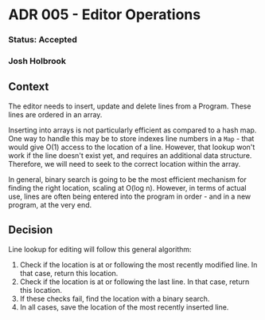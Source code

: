 # ADR 005 - Editor Operations

### Status: Accepted

### Josh Holbrook

## Context

The editor needs to insert, update and delete lines from a Program. These lines are ordered in an array.

Inserting into arrays is not particularly efficient as compared to a hash map. One way to handle this may be to store indexes line numbers in a `Map` - that would give O(1) access to the location of a line. However, that lookup won't work if the line doesn't exist yet, and requires an additional data structure. Therefore, we will need to seek to the correct location within the array.

In general, binary search is going to be the most efficient mechanism for finding the right location, scaling at O(log n). However, in terms of actual use, lines are often being entered into the program in order - and in a new program, at the very end.

## Decision

Line lookup for editing will follow this general algorithm:

1. Check if the location is at or following the most recently modified line. In that case, return this location.
2. Check if the location is at or following the last line. In that case, return this location.
3. If these checks fail, find the location with a binary search.
4. In all cases, save the location of the most recently inserted line.
